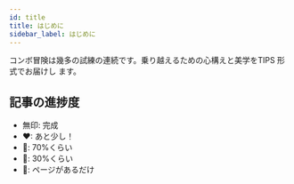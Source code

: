 ```yaml
---
id: title
title: はじめに
sidebar_label: はじめに
---
```


コンボ冒険は幾多の試練の連続です。乗り越えるための心構えと美学をTIPS 形式でお届けし
ます。

## 記事の進捗度

- 無印: 完成
- ❤: あと少し！
- 💛: 70%くらい
- 💚: 30%くらい
- 💜: ページがあるだけ
